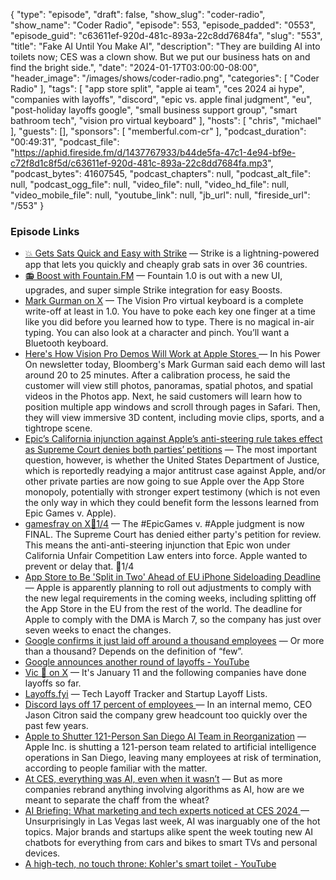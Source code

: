 {
  "type": "episode",
  "draft": false,
  "show_slug": "coder-radio",
  "show_name": "Coder Radio",
  "episode": 553,
  "episode_padded": "0553",
  "episode_guid": "c63611ef-920d-481c-893a-22c8dd7684fa",
  "slug": "553",
  "title": "Fake AI Until You Make AI",
  "description": "They are building AI into toilets now; CES was a clown show. But we put our business hats on and find the bright side.",
  "date": "2024-01-17T03:00:00-08:00",
  "header_image": "/images/shows/coder-radio.png",
  "categories": [
    "Coder Radio"
  ],
  "tags": [
    "app store split",
    "apple ai team",
    "ces 2024 ai hype",
    "companies with layoffs",
    "discord",
    "epic vs. apple final judgment",
    "eu",
    "post-holiday layoffs google",
    "small business support group",
    "smart bathroom tech",
    "vision pro virtual keyboard"
  ],
  "hosts": [
    "chris",
    "michael"
  ],
  "guests": [],
  "sponsors": [
    "memberful.com-cr"
  ],
  "podcast_duration": "00:49:31",
  "podcast_file": "https://aphid.fireside.fm/d/1437767933/b44de5fa-47c1-4e94-bf9e-c72f8d1c8f5d/c63611ef-920d-481c-893a-22c8dd7684fa.mp3",
  "podcast_bytes": 41607545,
  "podcast_chapters": null,
  "podcast_alt_file": null,
  "podcast_ogg_file": null,
  "video_file": null,
  "video_hd_file": null,
  "video_mobile_file": null,
  "youtube_link": null,
  "jb_url": null,
  "fireside_url": "/553"
}


### Episode Links

  * [💥 Gets Sats Quick and Easy with Strike](https://strike.me/ "💥 Gets Sats Quick and Easy with Strike") — Strike is a lightning-powered app that lets you quickly and cheaply grab sats in over 36 countries.
  * [📻 Boost with Fountain.FM](https://www.fountain.fm/ "📻 Boost with Fountain.FM") — Fountain 1.0 is out with a new UI, upgrades, and super simple Strike integration for easy Boosts.
  * [Mark Gurman on X](https://twitter.com/markgurman/status/1745907431564063208 "Mark Gurman on X") — The Vision Pro virtual keyboard is a complete write-off at least in 1.0. You have to poke each key one finger at a time like you did before you learned how to type. There is no magical in-air typing. You can also look at a character and pinch. You’ll want a Bluetooth keyboard.
  * [Here's How Vision Pro Demos Will Work at Apple Stores ](https://www.macrumors.com/2024/01/14/apple-store-vision-pro-demos-details/ "Here's How Vision Pro Demos Will Work at Apple Stores ") — In his Power On newsletter today, Bloomberg's Mark Gurman said each demo will last around 20 to 25 minutes. After a calibration process, he said the customer will view still photos, panoramas, spatial photos, and spatial videos in the Photos app. Next, he said customers will learn how to position multiple app windows and scroll through pages in Safari. Then, they will view immersive 3D content, including movie clips, sports, and a tightrope scene.
  * [Epic’s California injunction against Apple’s anti-steering rule takes effect as Supreme Court denies both parties’ petitions](https://gamesfray.com/epics-california-injunction-against-apples-anti-steering-rule-takes-effect-as-supreme-court-denies-both-parties-petitions/ "Epic’s California injunction against Apple’s anti-steering rule takes effect as Supreme Court denies both parties’ petitions") — The most important question, however, is whether the United States Department of Justice, which is reportedly readying a major antitrust case against Apple, and/or other private parties are now going to sue Apple over the App Store monopoly, potentially with stronger expert testimony (which is not even the only way in which they could benefit form the lessons learned from Epic Games v. Apple).
  * [gamesfray on X🧵1/4](https://twitter.com/games_fray/status/1747275994946507213?t=04l4nwluz_VujwPzkzcAYw "gamesfray on X🧵1/4") — The #EpicGames v. #Apple judgment is now FINAL. The Supreme Court has denied either party's petition for review. This means the anti-anti-steering injunction that Epic won under California Unfair Competition Law enters into force. Apple wanted to prevent or delay that. 🧵1/4
  * [App Store to Be 'Split in Two' Ahead of EU iPhone Sideloading Deadline](https://www.macrumors.com/2024/01/15/app-store-to-be-split-in-two/ "App Store to Be 'Split in Two' Ahead of EU iPhone Sideloading Deadline") — Apple is apparently planning to roll out adjustments to comply with the new legal requirements in the coming weeks, including splitting off the ‌App Store‌ in the EU from the rest of the world. The deadline for Apple to comply with the DMA is March 7, so the company has just over seven weeks to enact the changes.
  * [Google confirms it just laid off around a thousand employees](https://www.theverge.com/2024/1/11/24034124/google-layoffs-engineering-assistant-hardware "Google confirms it just laid off around a thousand employees") — Or more than a thousand? Depends on the definition of “few”. 
  * [Google announces another round of layoffs - YouTube](https://www.youtube.com/watch?v=6Nv3DZaugKs "Google announces another round of layoffs - YouTube")
  * [Vic 🌮 on X](https://twitter.com/VicVijayakumar/status/1745623831153127861 "Vic 🌮 on X") — It's January 11 and the following companies have done layoffs so far.
  * [Layoffs.fyi](https://layoffs.fyi/ "Layoffs.fyi") — Tech Layoff Tracker and Startup Layoff Lists. 
  * [Discord lays off 17 percent of employees ](https://www.theverge.com/2024/1/11/24034705/discord-layoffs-17-percent-employees "Discord lays off 17 percent of employees ") — In an internal memo, CEO Jason Citron said the company grew headcount too quickly over the past few years.
  * [Apple to Shutter 121-Person San Diego AI Team in Reorganization](https://www.bloomberg.com/news/articles/2024-01-14/apple-to-shutter-121-person-san-diego-ai-team-in-reorganization "Apple to Shutter 121-Person San Diego AI Team in Reorganization") — Apple Inc. is shutting a 121-person team related to artificial intelligence operations in San Diego, leaving many employees at risk of termination, according to people familiar with the matter.
  * [At CES, everything was AI, even when it wasn’t](https://www.theverge.com/2024/1/13/24035152/ces-generative-ai-hype-robots "At CES, everything was AI, even when it wasn’t") — But as more companies rebrand anything involving algorithms as AI, how are we meant to separate the chaff from the wheat? 
  * [AI Briefing: What marketing and tech experts noticed at CES 2024 ](https://digiday.com/media-buying/ai-briefing-what-marketing-and-tech-experts-noticed-at-ces-2024/ "AI Briefing: What marketing and tech experts noticed at CES 2024 ") — Unsurprisingly in Las Vegas last week, AI was inarguably one of the hot topics. Major brands and startups alike spent the week touting new AI chatbots for everything from cars and bikes to smart TVs and personal devices.
  * [A high-tech, no touch throne: Kohler's smart toilet - YouTube](https://www.youtube.com/watch?v=wZYVb4h1crI "A high-tech, no touch throne: Kohler's smart toilet - YouTube")


